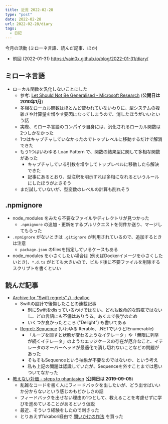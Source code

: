 ```yaml
---
title: 近況 2022-02-28
type: "post"
date: 2022-02-28
url: 2022-02-28/diary
tags:
  - 日記
---
```


今月の活動 (ミローネ言語、読んだ記事、ほか)

<!--more-->

- 前回 (2022-01-31) <https://vain0x.github.io/blog/2022-01-31/diary/>

## ミローネ言語

- ローカル関数を汎化しないことにした
    - 参考: [Let Should Not Be Generalised - Microsoft Research](https://www.microsoft.com/en-us/research/publication/let-should-not-be-generalised/) (**公開日は2010年1月**)
    - 多相なローカル関数はほとんど使われていないわりに、型システムの複雑さや計算量を増やす要因になってしまうので、消したほうがいいという話
    - 実際、ミローネ言語のコンパイラ自身には、汎化されるローカル関数は2つしかなかった
    - 1つはキャプチャしていなかったのでトップレベルに移動するだけで解消できた
    - もう1つはいわゆる Loan Pattern で、関数の結果型に関して多相な関数があった
        - キャプチャしている引数を増やしてトップレベルに移動したら解決できた
        - 記事にあるとおり、型注釈を明示すれば多相になれるというルールにしたほうがよさそう
    - まだ試していないが、型変数のレベルの計算も削れそう

## .npmignore

- node_modules をみたら不要なファイルやディレクトリが見つかった
    - `.npmignore` の追加・更新をするプルリクエストを何件か送り、マージしてもらった
- `.npmignore` がないときは `.gitignore` が利用されているので、追加するときは注意
    - `package.json` のfilesを指定しているケースもある
- node_modules を小さくしたい場合は (例えばDockerイメージを小さくしたいとき)、`*.d.ts` がとても大きいので、ビルド後に不要ファイルを削除するスクリプトを書くといい

## 読んだ記事

- [Archive for “Swift regrets” // -dealloc](https://belkadan.com/blog/tags/swift-regrets/)
    - Swiftの設計で後悔したことの連載記事
        - 別にSwiftをdisっているわけではない。どれも致命的な瑕疵ではないし、どの言語にも不備はありうる。あくまで後学のため
        - いくつか良かったところ ("Delight") も書いてある
    - [Regret: Sequence](https://belkadan.com/blog/2021/08/Swift-Regret-Sequence/?tag=swift-regrets) (いわゆる Iterable、.NETでいうとIEnumerable)
        - 「ループを回すと状態が変わるようなイテレータ」や「無限に列挙が続くイテレータ」のようなエッジケースの存在が厄介なこと、イテレータのオーバーヘッドが最適化で消し切れないことなどの問題があった
        - そもそもSequenceという抽象が不要なのではないか、という考え
        - 私も上記の問題は認識していたが、Sequenceを外すことまでは思いついてなかった
- [教えない対価 - steps to phantasien](https://anemone.dodgson.org/2019/09/05/price-for-not-teaching/) (**公開日は 2019-09-05**)
    - 乱雑なコードを書く人にフィードバックを出したいが、どう出せばいいか分からないという感じのもどかしさの話
    - フィードバックを出せない理由の1つとして、教えることを考慮せずに学びを進めていることがあるという仮説
    - 最近、そういう経験をしたので刺さった
    - とりあえずfukabori経由で [問いかけの作法](http://question.mimiguri.co.jp/) を買った
